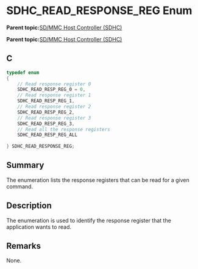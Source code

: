 # SDHC\_READ\_RESPONSE\_REG Enum

**Parent topic:**[SD/MMC Host Controller \(SDHC\)](GUID-8769733F-B27A-4567-BE7D-7BEA8C76F05E.md)

**Parent topic:**[SD/MMC Host Controller \(SDHC\)](GUID-D440DD4B-CA37-46F4-A6AA-4D57D9DAEF97.md)

## C

```c
typedef enum
{
    // Read response register 0
    SDHC_READ_RESP_REG_0 = 0,
    // Read response register 1
    SDHC_READ_RESP_REG_1,
    // Read response register 2
    SDHC_READ_RESP_REG_2,
    // Read response register 3
    SDHC_READ_RESP_REG_3,
    // Read all the response registers
    SDHC_READ_RESP_REG_ALL
    
} SDHC_READ_RESPONSE_REG;

```

## Summary

The enumeration lists the response registers that can be read for a given command.

## Description

The enumeration is used to identify the response register that the application wants to read.

## Remarks

None.

